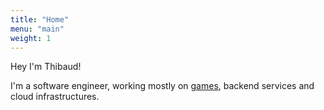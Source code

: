 ```yaml
---
title: "Home"
menu: "main"
weight: 1
---
```


Hey I'm Thibaud!

I'm a software engineer, working mostly on [games](games), backend services and cloud infrastructures.